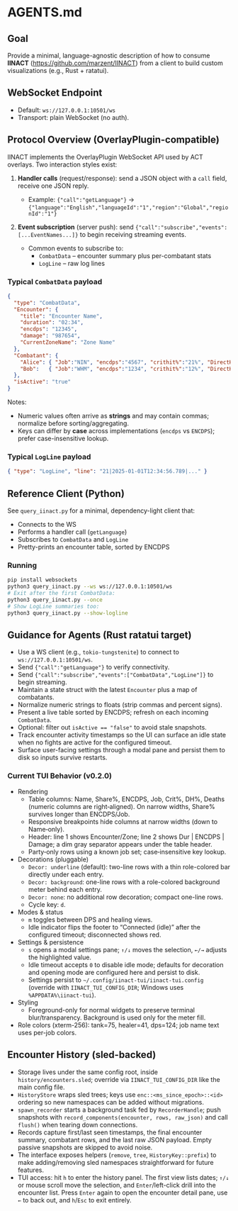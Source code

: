 # AGENTS.md

## Goal
Provide a minimal, language-agnostic description of how to consume **IINACT** (https://github.com/marzent/IINACT)
from a client to build custom visualizations (e.g., Rust + ratatui).

## WebSocket Endpoint
- Default: `ws://127.0.0.1:10501/ws`
- Transport: plain WebSocket (no auth).

## Protocol Overview (OverlayPlugin-compatible)
IINACT implements the OverlayPlugin WebSocket API used by ACT overlays.
Two interaction styles exist:

1. **Handler calls** (request/response): send a JSON object with a `call` field, receive one JSON reply.
   - Example: `{"call":"getLanguage"}` → `{"language":"English","languageId":"1","region":"Global","regionId":"1"}`

2. **Event subscription** (server push): send `{"call":"subscribe","events":[...EventNames...]}` to begin receiving streaming events.
   - Common events to subscribe to:
     - `CombatData` – encounter summary plus per-combatant stats
     - `LogLine` – raw log lines

### Typical `CombatData` payload
```json
{
  "type": "CombatData",
  "Encounter": {
    "title": "Encounter Name",
    "duration": "02:34",
    "encdps": "12345",
    "damage": "987654",
    "CurrentZoneName": "Zone Name"
  },
  "Combatant": {
    "Alice": { "Job":"NIN", "encdps":"4567", "crithit%":"21%", "DirectHit%":"28%", "deaths":"0" },
    "Bob":   { "Job":"WHM", "encdps":"1234", "crithit%":"12%", "DirectHit%":"5%",  "deaths":"1" }
  },
  "isActive": "true"
}
```
Notes:
- Numeric values often arrive as **strings** and may contain commas; normalize before sorting/aggregating.
- Keys can differ by **case** across implementations (`encdps` vs `ENCDPS`); prefer case-insensitive lookup.

### Typical `LogLine` payload
```json
{ "type": "LogLine", "line": "21|2025-01-01T12:34:56.789|..." }
```

## Reference Client (Python)
See `query_iinact.py` for a minimal, dependency-light client that:
- Connects to the WS
- Performs a handler call (`getLanguage`)
- Subscribes to `CombatData` and `LogLine`
- Pretty-prints an encounter table, sorted by ENCDPS

### Running
```bash
pip install websockets
python3 query_iinact.py --ws ws://127.0.0.1:10501/ws
# Exit after the first CombatData:
python3 query_iinact.py --once
# Show LogLine summaries too:
python3 query_iinact.py --show-logline
```

## Guidance for Agents (Rust ratatui target)
- Use a WS client (e.g., `tokio-tungstenite`) to connect to `ws://127.0.0.1:10501/ws`.
- Send `{"call":"getLanguage"}` to verify connectivity.
- Send `{"call":"subscribe","events":["CombatData","LogLine"]}` to begin streaming.
- Maintain a state struct with the latest `Encounter` plus a map of combatants.
- Normalize numeric strings to floats (strip commas and percent signs).
- Present a live table sorted by ENCDPS; refresh on each incoming `CombatData`.
- Optional: filter out `isActive == "false"` to avoid stale snapshots.
- Track encounter activity timestamps so the UI can surface an idle state when no fights are active for the configured timeout.
- Surface user-facing settings through a modal pane and persist them to disk so inputs survive restarts.

### Current TUI Behavior (v0.2.0)
- Rendering
  - Table columns: Name, Share%, ENCDPS, Job, Crit%, DH%, Deaths (numeric columns are right‑aligned). On narrow widths, Share% survives longer than ENCDPS/Job.
  - Responsive breakpoints hide columns at narrow widths (down to Name‑only).
  - Header: line 1 shows Encounter/Zone; line 2 shows Dur | ENCDPS | Damage; a dim gray separator appears under the table header.
  - Party‑only rows using a known job set; case‑insensitive key lookup.
- Decorations (pluggable)
  - `Decor: underline` (default): two-line rows with a thin role-colored bar directly under each entry.
  - `Decor: background`: one-line rows with a role-colored background meter behind each entry.
  - `Decor: none`: no additional row decoration; compact one-line rows.
  - Cycle key: `d`.
- Modes & status
  - `m` toggles between DPS and healing views.
  - Idle indicator flips the footer to “Connected (idle)” after the configured timeout; disconnected shows red.
- Settings & persistence
  - `s` opens a modal settings pane; `↑/↓` moves the selection, `←/→` adjusts the highlighted value.
  - Idle timeout accepts `0` to disable idle mode; defaults for decoration and opening mode are configured here and persist to disk.
  - Settings persist to `~/.config/iinact-tui/iinact-tui.config` (override with `IINACT_TUI_CONFIG_DIR`; Windows uses `%APPDATA%\iinact-tui`).
- Styling
  - Foreground-only for normal widgets to preserve terminal blur/transparency. Background is used only for the meter fill.
- Role colors (xterm-256): tank=75, healer=41, dps=124; job name text uses per-job colors.

## Encounter History (sled-backed)
- Storage lives under the same config root, inside `history/encounters.sled`; override via `IINACT_TUI_CONFIG_DIR` like the main config file.
- `HistoryStore` wraps sled trees; keys use `enc::<ms_since_epoch>::<id>` ordering so new namespaces can be added without migrations.
- `spawn_recorder` starts a background task fed by `RecorderHandle`; push snapshots with `record_components(encounter, rows, raw_json)` and call `flush()` when tearing down connections.
- Records capture first/last seen timestamps, the final encounter summary, combatant rows, and the last raw JSON payload. Empty passive snapshots are skipped to avoid noise.
- The interface exposes helpers (`remove`, `tree`, `HistoryKey::prefix`) to make adding/removing sled namespaces straightforward for future features.
- TUI access: hit `h` to enter the history panel. The first view lists dates; `↑/↓` or mouse scroll move the selection, and `Enter`/left-click drill into the encounter list. Press `Enter` again to open the encounter detail pane, use `←` to back out, and `h`/`Esc` to exit entirely.
